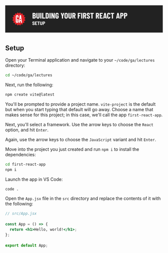 # ![Building Your First React App - Setup](./assets/hero.png)

## Setup

Open your Terminal application and navigate to your `~/code/ga/lectures` directory:

```bash
cd ~/code/ga/lectures
```

Next, run the following:

```bash
npm create vite@latest
```

You'll be prompted to provide a project name. `vite-project` is the default but when you start typing that default will go away. Choose a name that makes sense for this project; in this case, we'll call the app `first-react-app`.

Next, you'll select a framework. Use the arrow keys to choose the `React` option, and hit `Enter`.

Again, use the arrow keys to choose the `JavaScript` variant and hit `Enter`.

Move into the project you just created and run `npm i` to install the dependencies:

```bash
cd first-react-app
npm i
```

Launch the app in VS Code:

```bash
code .
```

Open the `App.jsx` file in the `src` directory and replace the contents of it with the following:

```jsx
// src/App.jsx

const App = () => {
  return <h1>Hello, world!</h1>;
};

export default App;
```
